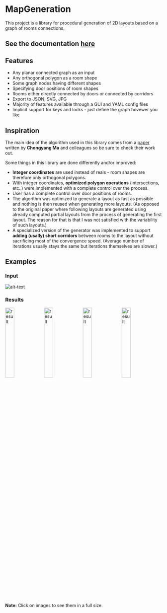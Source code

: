 # MapGeneration

This project is a library for procedural generation of 2D layouts based on a graph of rooms connections.

## See the documentation [here](https://ondrejnepozitek.github.io/MapGeneration/docs/introduction.html)

## Features
- Any planar connected graph as an input
- Any orthogonal polygon as a room shape
- Some graph nodes having different shapes
- Specifying door positions of room shapes
- Rooms either directly connected by doors or connected by corridors
- Export to JSON, SVG, JPG
- Majority of features available through a GUI and YAML config files
- Implicit support for keys and locks - just define the graph hovewer you like

## Inspiration
The main idea of the algorithm used in this library comes from a [paper](http://chongyangma.com/publications/gl/index.html) written by **Chongyang Ma** and colleagues so be sure to check their work out.

Some things in this library are done differently and/or improved:
- **Integer coordinates** are used instead of reals - room shapes are therefore only orthogonal polygons.
- With integer coordinates, **optimized polygon operations** (intersections, etc..) were implemented with a complete control over the process.
- User has a complete control over door positions of rooms.
- The algorithm was optimized to generate a layout as fast as possible and nothing is then reused when generating more layouts. (As opposed to the original paper where following layouts are generated using already computed partial layouts from the process of generating the first layout. The reason for that is that I was not satisfied with the variability of such layouts.)
- A specialized version of the generator was implemented to support **adding (usally) short corridors** between rooms to the layout without sacrificing most of the convergence speed. (Average number of iterations usually stays the same but iterations themselves are slower.)

## Examples

### Input

![alt-text](https://ondrejnepozitek.github.io/MapGeneration/docs/assets/introduction/introduction.svg)

### Results

<div class="results">
  <a href="https://ondrejnepozitek.github.io/MapGeneration/docs/assets/introduction/0.jpg" target="_blank"><img width="24%" src="https://ondrejnepozitek.github.io/MapGeneration/docs/assets/introduction/0.jpg" alt="result"></a>
  <a href="https://ondrejnepozitek.github.io/MapGeneration/docs/assets/introduction/1.jpg" target="_blank"><img width="24%" src="https://ondrejnepozitek.github.io/MapGeneration/docs/assets/introduction/1.jpg" alt="result"></a>
  <a href="https://ondrejnepozitek.github.io/MapGeneration/docs/assets/introduction/2.jpg" target="_blank"><img width="24%" src="https://ondrejnepozitek.github.io/MapGeneration/docs/assets/introduction/2.jpg" alt="result"></a>
  <a href="https://ondrejnepozitek.github.io/MapGeneration/docs/assets/introduction/3.jpg" target="_blank"><img width="24%" src="https://ondrejnepozitek.github.io/MapGeneration/docs/assets/introduction/3.jpg" alt="result"></a>
</div>

**Note:** Click on images to see them in a full size.
